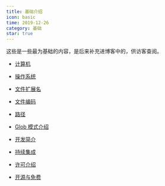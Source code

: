 ```yaml
---
title: 基础介绍
icon: basic
time: 2019-12-26
category: 基础
star: true
---
```


这些是一些最为基础的内容，是后来补充进博客中的，供访客查阅。

<!-- more -->

- [计算机](computer.md)

- [操作系统](OS.md)

- [文件扩展名](file-extension.md)

- [文件编码](encoding.md)

- [路径](path.md)

- [Glob 模式介绍](glob.md)

- [开发简介](debug.md)

- [持续集成](ci.md)

- [许可介绍](license.md)

- [开源与免费](open-source-and-free.md)
